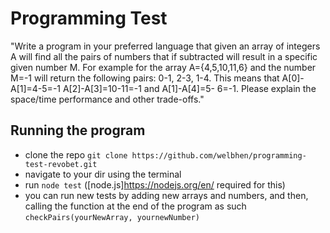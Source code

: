 # Programming Test

"Write a program in your preferred language that given an array of integers A will
find all the pairs of numbers that if subtracted will result in a specific given number M. For
example for the array A={4,5,10,11,6} and the number M=-1 will return the following pairs:
0-1, 2-3, 1-4. This means that A[0]-A[1]=4-5=-1 A[2]-A[3]=10-11=-1 and A[1]-A[4]=5-
6=-1. Please explain the space/time performance and other trade-offs."

## Running the program

- clone the repo `git clone https://github.com/welbhen/programming-test-revobet.git`
- navigate to your dir using the terminal
- run `node test` ([node.js]<https://nodejs.org/en/> required for this)
- you can run new tests by adding new arrays and numbers, and then, calling the function at the end of the program as such `checkPairs(yourNewArray, yournewNumber)`

